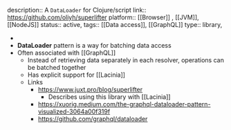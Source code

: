 description:: A `DataLoader` for Clojure/script
link:: https://github.com/oliyh/superlifter
platform:: [[Browser]] , [[JVM]], [[NodeJS]]
status:: active, 
tags:: [[Data access]], [[GraphQL]] 
type:: library,

-
- **DataLoader** pattern is a way for batching data access
- Often associated with [[GraphQL]]
	- Instead of retrieving data separately in each resolver, operations can be batched together
	- Has explicit support for [[Lacinia]]
	- Links
		- https://www.juxt.pro/blog/superlifter
			- Describes using this library with [[Lacinia]]
		- https://xuorig.medium.com/the-graphql-dataloader-pattern-visualized-3064a00f319f
		- https://github.com/graphql/dataloader